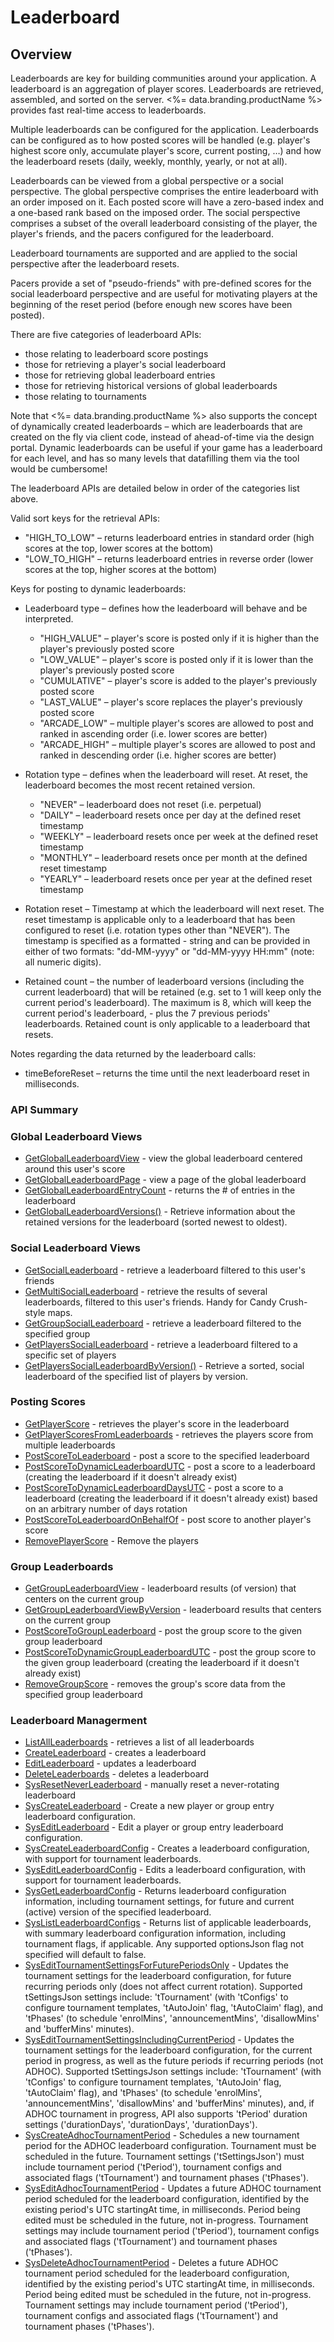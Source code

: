 # Leaderboard
## Overview



Leaderboards are key for building communities around your application.  A leaderboard is an aggregation of player scores.  Leaderboards are retrieved, assembled, and sorted on the server.  <%= data.branding.productName %> provides fast real-time access to leaderboards.

Multiple leaderboards can be configured for the application.  Leaderboards can be configured as to how posted scores will be handled (e.g. player's highest score only, accumulate player's score, current posting, …) and how the leaderboard resets (daily, weekly, monthly, yearly, or not at all).

Leaderboards can be viewed from a global perspective or a social perspective. The global perspective comprises the entire leaderboard with an order imposed on it.  Each posted score will have a zero-based index and a one-based rank based on the imposed order.  The social perspective comprises a subset of the overall leaderboard consisting of the player, the player's friends, and the pacers configured for the leaderboard.

Leaderboard tournaments are supported and are applied to the social perspective after the leaderboard resets.

Pacers provide a set of "pseudo-friends" with pre-defined scores for the social leaderboard perspective and are useful for motivating players at the beginning of the reset period (before enough new scores have been posted).

There are five categories of leaderboard APIs:

- those relating to leaderboard score postings
- those for retrieving a player's social leaderboard
- those for retrieving global leaderboard entries
- those for retrieving historical versions of global leaderboards
- those relating to tournaments

Note that <%= data.branding.productName %> also supports the concept of dynamically created leaderboards – which are leaderboards that are created on the fly via client code, instead of ahead-of-time via the design portal. Dynamic leaderboards can be useful if your game has a leaderboard for each level, and has so many levels that datafilling them via the tool would be cumbersome!

The leaderboard APIs are detailed below in order of the categories list above.

Valid sort keys for the retrieval APIs:

- "HIGH_TO_LOW" – returns leaderboard entries in standard order (high scores at the top, lower scores at the bottom)
- "LOW_TO_HIGH" – returns leaderboard entries in reverse order (lower scores at the top, higher scores at the bottom)

Keys for posting to dynamic leaderboards:

- Leaderboard type – defines how the leaderboard will behave and be interpreted.
  - "HIGH_VALUE" – player's score is posted only if it is higher than the player's previously posted score
  - "LOW_VALUE" – player's score is posted only if it is lower than the player's previously posted score
  - "CUMULATIVE" – player's score is added to the player's previously posted score
  - "LAST_VALUE" – player's score replaces the player's previously posted score
  - "ARCADE_LOW" – multiple player's scores are allowed to post and ranked in ascending order (i.e. lower scores are better) 
  - "ARCADE_HIGH" – multiple player's scores are allowed to post and ranked in descending order (i.e. higher scores are better)

- Rotation type – defines when the leaderboard will reset.  At reset, the leaderboard becomes the most recent retained version.
  - "NEVER" – leaderboard does not reset (i.e. perpetual)
  - "DAILY" – leaderboard resets once per day at the defined reset timestamp
  - "WEEKLY" – leaderboard resets once per week at the defined reset timestamp
  - "MONTHLY" – leaderboard resets once per month at the defined reset timestamp
  - "YEARLY" – leaderboard resets once per year at the defined reset timestamp
- Rotation reset – Timestamp at which the leaderboard will next reset.  The reset timestamp is applicable only to a leaderboard that has been configured to reset (i.e. rotation types other than "NEVER").  The timestamp is specified as a formatted - string and can be provided in either of two formats: "dd-MM-yyyy"  or "dd-MM-yyyy  HH:mm" (note: all numeric digits).
- Retained count – the number of leaderboard versions (including the current leaderboard) that will be retained (e.g. set to 1 will keep only the current period's leaderboard).  The maximum is 8, which will keep the current period's leaderboard, - plus the 7 previous periods' leaderboards.  Retained count is only applicable to a leaderboard that resets.

Notes regarding the data returned by the leaderboard calls:

- timeBeforeReset – returns the time until the next leaderboard reset in milliseconds.

### API Summary

### Global Leaderboard Views

* [GetGlobalLeaderboardView](/api/capi/leaderboard/getgloballeaderboardview) - view the global leaderboard centered around this user's score
* [GetGlobalLeaderboardPage](/api/capi/leaderboard/getgloballeaderboardpage) - view a page of the global leaderboard
* [GetGlobalLeaderboardEntryCount](/api/capi/leaderboard/getgloballeaderboardentrycount) - returns the # of entries in the leaderboard
* [GetGlobalLeaderboardVersions()](/api/capi/leaderboard/getgloballeaderboardversions) - Retrieve information about the retained versions for the leaderboard (sorted newest to oldest).


### Social Leaderboard Views

* [GetSocialLeaderboard](/api/capi/leaderboard/getsocialleaderboard) - retrieve a leaderboard filtered to this user's friends
* [GetMultiSocialLeaderboard](/api/capi/leaderboard/getmultisocialleaderboard) - retrieve the results of several leaderboards, filtered to this user's friends. Handy for Candy Crush-style maps.
* [GetGroupSocialLeaderboard](/api/capi/leaderboard/getgroupsocialleaderboard) - retrieve a leaderboard filtered to the specified group
* [GetPlayersSocialLeaderboard](/api/capi/leaderboard/getplayerssocialleaderboard) - retrieve a leaderboard filtered to a specific set of players
* [GetPlayersSocialLeaderboardByVersion()](/api/capi/leaderboard/getplayerssocialleaderboardbyversion) - Retrieve a sorted, social leaderboard of the specified list of players by version.


### Posting Scores

* [GetPlayerScore](/api/capi/leaderboard/getplayerscore) - retrieves the player's score in the leaderboard
* [GetPlayerScoresFromLeaderboards](/api/capi/leaderboard/getplayerscoresfromleaderboards) - retrieves the players score from multiple leaderboards
* [PostScoreToLeaderboard](/api/capi/leaderboard/postscoretoleaderboard) - post a score to the specified leaderboard
* [PostScoreToDynamicLeaderboardUTC](/api/capi/leaderboard/postscoretodynamicleaderboardutc) - post a score to a leaderboard (creating the leaderboard if it doesn't already exist)
* [PostScoreToDynamicLeaderboardDaysUTC](/api/capi/leaderboard/postscoretodynamicleaderboarddaysutc) - post a score to a leaderboard (creating the leaderboard if it doesn't already exist) based on an arbitrary number of days rotation
* [PostScoreToLeaderboardOnBehalfOf](/api/capi/leaderboard/postscoretoleaderboardonbehalfof) - post score to another player's score
* [RemovePlayerScore](/api/capi/leaderboard/removeplayerscore) - Remove the players


### Group Leaderboards

* [GetGroupLeaderboardView](/api/capi/leaderboard/getgroupleaderboardview) - leaderboard results (of version) that centers on the current group
* [GetGroupLeaderboardViewByVersion](/api/capi/leaderboard/getgroupleaderboardviewbyversion) - leaderboard results that centers on the current group
* [PostScoreToGroupLeaderboard](/api/capi/leaderboard/postscoretogroupleaderboard) - post the group score to the given group leaderboard
* [PostScoreToDynamicGroupLeaderboardUTC](/api/capi/leaderboard/postscoretodynamicgroupleaderboardutc) - post the group score to the given group leaderboard (creating the leaderboard if it doesn't already exist)
* [RemoveGroupScore](/api/capi/leaderboard/removegroupscore) - removes the group's score data from the specified group leaderboard

### Leaderboard Managerment

* [ListAllLeaderboards](/api/capi/leaderboard/listallleaderboards) - retrieves a list of all leaderboards
* [CreateLeaderboard](/api/capi/leaderboard/createleaderboard) - creates a leaderboard
* [EditLeaderboard](/api/capi/leaderboard/editleaderboard) - updates a leaderboard
* [DeleteLeaderboards](/api/capi/leaderboard/deleteleaderboards) - deletes a leaderboard
* [SysResetNeverLeaderboard](/api/capi/leaderboard/sysresetneverleaderboard) - manually reset a never-rotating leaderboard
* [SysCreateLeaderboard](/api/capi/leaderboard/syscreateleaderboard) - Create a new player or group entry leaderboard configuration.
* [SysEditLeaderboard](/api/capi/leaderboard/syseditleaderboard) - Edit a player or group entry leaderboard configuration.
* [SysCreateLeaderboardConfig](/api/capi/leaderboard/syscreateleaderboardconfig) - Creates a leaderboard configuration, with support for tournament leaderboards.
* [SysEditLeaderboardConfig](/api/capi/leaderboard/syseditleaderboardconfig) - Edits a leaderboard configuration, with support for tournament leaderboards.
* [SysGetLeaderboardConfig](/api/capi/leaderboard/sysgetleaderboardconfig) - Returns leaderboard configuration information, including tournament settings, for future and current (active) version of the specified leaderboard.
* [SysListLeaderboardConfigs](/api/capi/leaderboard/syslistleaderboardconfigs) - Returns list of applicable leaderboards, with summary leaderboard configuration information, including tournament flags, if applicable. Any supported optionsJson flag not specified will default to false.
* [SysEditTournamentSettingsForFuturePeriodsOnly](/api/capi/leaderboard/sysedittournamentsettingsforfutureperiodsonly) - Updates the tournament settings for the leaderboard configuration, for future recurring periods only (does not affect current rotation). Supported tSettingsJson settings include: 'tTournament' (with 'tConfigs' to configure tournament templates, 'tAutoJoin' flag, 'tAutoClaim' flag), and 'tPhases' (to schedule 'enrolMins', 'announcementMins', 'disallowMins' and 'bufferMins' minutes).
* [SysEditTournamentSettingsIncludingCurrentPeriod](/api/capi/leaderboard/sysedittournamentsettingsincludingcurrentperiod) - Updates the tournament settings for the leaderboard configuration, for the current period in progress, as well as the future periods if recurring periods (not ADHOC). Supported tSettingsJson settings include: 'tTournament' (with 'tConfigs' to configure tournament templates, 'tAutoJoin' flag, 'tAutoClaim' flag), and 'tPhases' (to schedule 'enrolMins', 'announcementMins', 'disallowMins' and 'bufferMins' minutes), and, if ADHOC tournament in progress, API also supports 'tPeriod' duration settings ('durationDays', 'durationDays', 'durationDays').
* [SysCreateAdhocTournamentPeriod](/api/capi/leaderboard/syscreateadhoctournamentperiod) - Schedules a new tournament period for the ADHOC leaderboard configuration. Tournament must be scheduled in the future. Tournament settings ('tSettingsJson') must include tournament period ('tPeriod'), tournament configs and associated flags ('tTournament') and tournament phases ('tPhases').
* [SysEditAdhocTournamentPeriod](/api/capi/leaderboard/syseditadhoctournamentperiod) - Updates a future ADHOC tournament period scheduled for the leaderboard configuration, identified by the existing period's UTC startingAt time, in milliseconds. Period being edited must be scheduled in the future, not in-progress. Tournament settings may include tournament period ('tPeriod'), tournament configs and associated flags ('tTournament') and tournament phases ('tPhases').
* [SysDeleteAdhocTournamentPeriod](/api/capi/leaderboard/sysdeleteadhoctournamentperiod) - Deletes a future ADHOC tournament period scheduled for the leaderboard configuration, identified by the existing period's UTC startingAt time, in milliseconds. Period being edited must be scheduled in the future, not in-progress. Tournament settings may include tournament period ('tPeriod'), tournament configs and associated flags ('tTournament') and tournament phases ('tPhases').
  

<DocCardList />